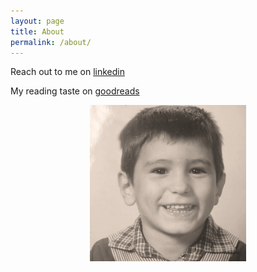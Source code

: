 ```yaml
---
layout: page
title: About
permalink: /about/
---
```


<!-- > You can download my resume [here](https://drive.google.com/file/d/1N5Ea73FBVAQFeGxi89mAZsCENvnxT8Ol/view?usp=sharing) <br> -->
Reach out to me on [linkedin](https://www.linkedin.com/in/jivb/)

My reading taste on [goodreads](https://www.goodreads.com/user/show/6853463-juan)

<!--- [github](https://github.com/juanivazquez) | [blog](https://crumbpickers.blogspot.com/?zx=be4921e2634a6e0d) --->



<!-- ![alt text](/public/img/JIVB_3.png) -->
<div style="text-align:center;">
    <img src="/public/img/JIVB_3.png" alt="alt text" width="250" height="250">
</div>
